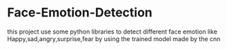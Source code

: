 # Face-Emotion-Detection
this project use some python libraries to detect different face emotion like Happy,sad,angry,surprise,fear by using the trained model made by the cnn
